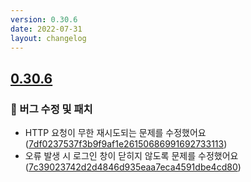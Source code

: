 ```yaml
---
version: 0.30.6
date: 2022-07-31
layout: changelog
---
```

## [0.30.6](#0.30.6)
### 🐛 버그 수정 및 패치

- HTTP 요청이 무한 재시도되는 문제를 수정했어요 ([7df0237537f3b9f9af1e26150686991692733113](https://github.com/Voxelum/x-minecraft-launcher/commit/7df0237537f3b9f9af1e26150686991692733113))
- 오류 발생 시 로그인 창이 닫히지 않도록 문제를 수정했어요 ([7c39023742d2d4846d935eaa7eca4591dbe4cd80](https://github.com/Voxelum/x-minecraft-launcher/commit/7c39023742d2d4846d935eaa7eca4591dbe4cd80))
